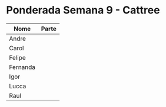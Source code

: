 # Ponderada Semana 9 - Cattree










| **Nome** | **Parte** |
|----------|----------|
| Andre | | 
| Carol | | 
| Felipe | |
| Fernanda | | 
| Igor | | 
| Lucca | | 
| Raul |  |
